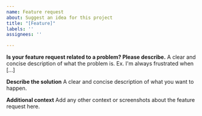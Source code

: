 ```yaml
---
name: Feature request
about: Suggest an idea for this project
title: "[Feature]"
labels: ''
assignees: ''

---
```


**Is your feature request related to a problem? Please describe.**
A clear and concise description of what the problem is. Ex. I'm always frustrated when [...]

**Describe the solution**
A clear and concise description of what you want to happen.

**Additional context**
Add any other context or screenshots about the feature request here.
